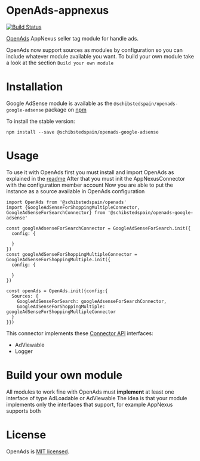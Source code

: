 # OpenAds-appnexus
[![Build Status](https://travis-ci.org/scm-spain/OpenAds-google-adsense.svg?branch=master)](https://travis-ci.org/scm-spain/OpenAds-google-adsense)

[OpenAds](https://github.com/scm-spain/OpenAds) AppNexus seller tag module for handle ads.

OpenAds now support sources as modules by configuration so you can include whatever module available you want.
To build your own module take a look at the section ```Build your own module```

# Installation
Google AdSense module is available as the ```@schibstedspain/openads-google-adsense``` package on [npm](https://www.npmjs.com/)

To install the stable version:
```
npm install --save @schibstedspain/openads-google-adsense
```

# Usage

To use it with OpenAds first you must install and import OpenAds as explained in the [readme](https://github.com/scm-spain/OpenAds)
After that you must init the AppNexusConnector with the configuration member account
Now you are able to put the instance as a source available in OpenAds configuration

```ecmascript 6
import OpenAds from '@schibstedspain/openads'
import {GoogleAdSenseForShoppingMultipleConnector, GoogleAdSenseForSearchConnector} from '@schibstedspain/openads-google-adsense'

const googleAdsenseForSearchConnector = GoogleAdSenseForSearch.init({
  config: {
    
  }
})
const googleAdSenseForShoppingMultipleConnector = GoogleAdSenseForShoppingMultiple.init({
  config: {
    
  }
})

const openAds = OpenAds.init({config:{
  Sources: {
    GoogleAdSenseForSearch: googleAdsenseForSearchConnector,
    GoogleAdSenseForShoppingMultiple: googleAdSenseForShoppingMultipleConnector
  }
}})
```

This connector implements these [Connector API](https://github.com/scm-spain/OpenAds-ConnectorAPI) interfaces:
* AdViewable
* Logger

# Build your own module
All modules to work fine with OpenAds must **implement** at least one interface of type AdLoadable or AdViewable
The idea is that your module implements only the interfaces that support, for example AppNexus supports both

# License
OpenAds is [MIT licensed](./LICENSE).
